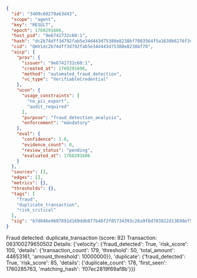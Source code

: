 ```json
{
  "id": "3409c60279a63d43",
  "scope": "agent",
  "key": "RESULT",
  "epoch": 1760291606,
  "host_pid": "9e6742732c60:1",
  "hash": "dc2b74dff3d792fab5e34d443d75388e8238bf7083564f5a1638b6276f3cc994",
  "cid": "QmV1dc2b74dff3d792fab5e34d443d75388e8238bf70",
  "aicp": {
    "prov": {
      "issuer": "9e6742732c60:1",
      "created_at": 1760291606,
      "method": "automated_fraud_detection",
      "vc_type": "VerifiableCredential"
    },
    "ucon": {
      "usage_constraints": [
        "no_pii_export",
        "audit_required"
      ],
      "purpose": "fraud_detection_analysis",
      "enforcement": "mandatory"
    },
    "eval": {
      "confidence": 1.0,
      "evidence_count": 0,
      "review_status": "pending",
      "evaluated_at": 1760291606
    }
  },
  "sources": [],
  "edges": [],
  "metrics": {},
  "thresholds": {},
  "tags": [
    "fraud",
    "duplicate_transaction",
    "risk_critical"
  ],
  "sig": "b7d046e9697891d169ddb877b48f2f85734393c26a9f8d703822d13690ef5114"
}
```

Fraud detected: duplicate_transaction (score: 92)
Transaction: 063100279650502
Details: {'velocity': {'fraud_detected': True, 'risk_score': 100, 'details': {'transaction_count': 179, 'threshold': 50, 'total_amount': 44653161, 'amount_threshold': 10000000}}, 'duplicate': {'fraud_detected': True, 'risk_score': 85, 'details': {'duplicate_count': 178, 'first_seen': 1760285763, 'matching_hash': 'f07ec2819f69af8b'}}}